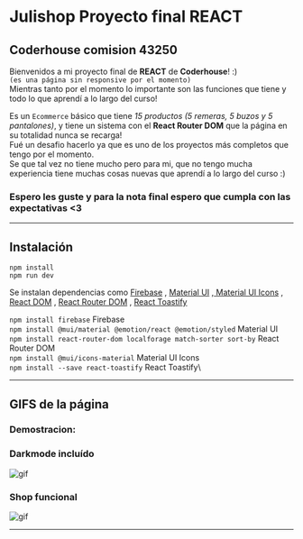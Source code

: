 # Julishop Proyecto final REACT

## Coderhouse comision 43250

Bienvenidos a mi proyecto final de **REACT** de **Coderhouse**! :)\
`(es una página sin responsive por el momento)`\
Mientras tanto por el momento lo importante son las funciones que tiene y todo lo que aprendí a lo largo del curso!

Es un `Ecommerce` básico que tiene _15 productos (5 remeras, 5 buzos y 5 pantalones)_, y tiene un sistema con el **React Router DOM** que la página en su totalidad nunca se recarga!\
Fué un desafio hacerlo ya que es uno de los proyectos más completos que tengo por el momento.\
Se que tal vez no tiene mucho pero para mi, que no tengo mucha experiencia tiene muchas cosas nuevas que aprendí a lo largo del curso :)

### Espero les guste y para la nota final espero que cumpla con las expectativas <3

---

## Instalación

```
npm install
npm run dev
```

Se instalan dependencias como [Firebase](https://firebase.google.com/) , [Material UI](https://mui.com/) ,[ Material UI Icons](https://mui.com/material-ui/icons/) , [React DOM](https://es.legacy.reactjs.org/docs/react-dom.html) , [React Router DOM](https://reactrouter.com/en/main) , [React Toastify ](https://fkhadra.github.io/react-toastify/introduction)

`npm install firebase` Firebase\
`npm install @mui/material @emotion/react @emotion/styled` Material UI\
`npm install react-router-dom localforage match-sorter sort-by` React Router DOM\
`npm install @mui/icons-material` Material UI Icons\
`npm install --save react-toastify` React Toastify\

---

## GIFS de la página

### Demostracion:

### Darkmode incluído
![gif](https://media.giphy.com/media/v1.Y2lkPTc5MGI3NjExam00eDhnbGlzM3dudDk4MmF0a2x6ZWxhZjA3djhlMDNmNWc3N3ZhdSZlcD12MV9pbnRlcm5hbF9naWZfYnlfaWQmY3Q9Zw/UYIaBDQyWrlk5WgCKM/giphy.gif)
### Shop funcional
![gif](https://media.giphy.com/media/v1.Y2lkPTc5MGI3NjExZWgyOXFmdmE5MThhYTFjYXFxZDdkM3Y3d3R1a3R6ZGU4dmgxZTV0YyZlcD12MV9pbnRlcm5hbF9naWZfYnlfaWQmY3Q9Zw/b06nIjwVEkbstOo89w/giphy.gif)

---
